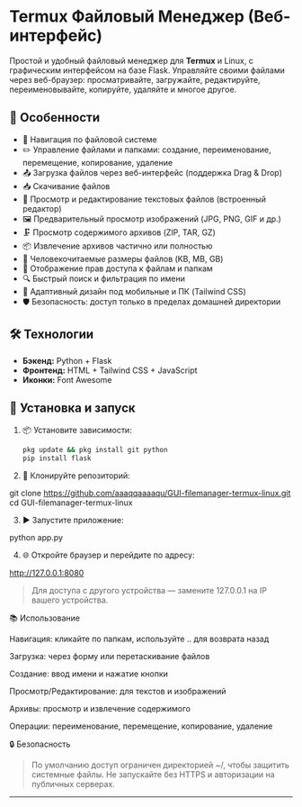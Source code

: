 
# Termux Файловый Менеджер (Веб-интерфейс)

Простой и удобный файловый менеджер для **Termux** и Linux, с графическим интерфейсом на базе Flask. Управляйте своими файлами через веб-браузер: просматривайте, загружайте, редактируйте, переименовывайте, копируйте, удаляйте и многое другое.

## 🧩 Особенности

- 📁 Навигация по файловой системе  
- ✏️ Управление файлами и папками: создание, переименование, перемещение, копирование, удаление  
- 📤 Загрузка файлов через веб-интерфейс (поддержка Drag & Drop)  
- 📥 Скачивание файлов  
- 📝 Просмотр и редактирование текстовых файлов (встроенный редактор)  
- 🖼️ Предварительный просмотр изображений (JPG, PNG, GIF и др.)  
- 🗜️ Просмотр содержимого архивов (ZIP, TAR, GZ)  
- 📦 Извлечение архивов частично или полностью  
- 📐 Человекочитаемые размеры файлов (KB, MB, GB)  
- 🔐 Отображение прав доступа к файлам и папкам  
- 🔍 Быстрый поиск и фильтрация по имени  
- 📱 Адаптивный дизайн под мобильные и ПК (Tailwind CSS)  
- 🛡️ Безопасность: доступ только в пределах домашней директории

## 🛠️ Технологии

- **Бэкенд:** Python + Flask  
- **Фронтенд:** HTML + Tailwind CSS + JavaScript  
- **Иконки:** Font Awesome

## 🚀 Установка и запуск

1. 📦 Установите зависимости:
   ```bash
   pkg update && pkg install git python
   pip install flask

2. 🔽 Клонируйте репозиторий:

git clone https://github.com/aaaqqaaaaqu/GUI-filemanager-termux-linux.git
cd GUI-filemanager-termux-linux


3. ▶️ Запустите приложение:

python app.py


4. 🌐 Откройте браузер и перейдите по адресу:

http://127.0.0.1:8080

> Для доступа с другого устройства — замените 127.0.0.1 на IP вашего устройства.





📚 Использование

Навигация: кликайте по папкам, используйте .. для возврата назад

Загрузка: через форму или перетаскивание файлов

Создание: ввод имени и нажатие кнопки

Просмотр/Редактирование: для текстов и изображений

Архивы: просмотр и извлечение содержимого

Операции: переименование, перемещение, копирование, удаление


🔒 Безопасность

> По умолчанию доступ ограничен директорией ~/, чтобы защитить системные файлы. Не запускайте без HTTPS и авторизации на публичных серверах.




---
